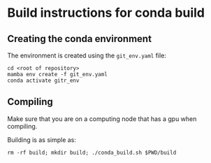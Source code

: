# Build instructions for conda build

## Creating the conda environment
The environment is created using the `git_env.yaml` file:
```
cd <root of repository>
mamba env create -f git_env.yaml
conda activate gitr_env
```

## Compiling
Make sure that you are on a computing node that has a gpu when compiling.

Building is as simple as:
```
rm -rf build; mkdir build; ./conda_build.sh $PWD/build
```